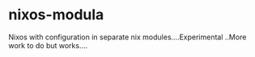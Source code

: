 # nixos-modula
Nixos with configuration in separate nix modules....Experimental ..More work to do but works....

